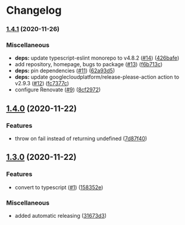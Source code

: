 # Changelog

### [1.4.1](https://www.github.com/lindell/aoc-loader/compare/v1.4.0...v1.4.1) (2020-11-26)


### Miscellaneous

* **deps:** update typescript-eslint monorepo to v4.8.2 ([#14](https://www.github.com/lindell/aoc-loader/issues/14)) ([426bafe](https://www.github.com/lindell/aoc-loader/commit/426bafecef428421f861433154b12582476184a8))
* add repository, homepage, bugs to package ([#13](https://www.github.com/lindell/aoc-loader/issues/13)) ([f6b713c](https://www.github.com/lindell/aoc-loader/commit/f6b713c8f3647b80d5063b6270adda6c5020e9cb))
* **deps:** pin dependencies ([#11](https://www.github.com/lindell/aoc-loader/issues/11)) ([62a93d5](https://www.github.com/lindell/aoc-loader/commit/62a93d52ea668e03c9f7c15fcc52dc72961e03ca))
* **deps:** update googlecloudplatform/release-please-action action to v2.9.3 ([#12](https://www.github.com/lindell/aoc-loader/issues/12)) ([fc7377c](https://www.github.com/lindell/aoc-loader/commit/fc7377c3836e52ee8f21f489724445bf382147fb))
* configure Renovate ([#9](https://www.github.com/lindell/aoc-loader/issues/9)) ([8cf2972](https://www.github.com/lindell/aoc-loader/commit/8cf29729dc6947b5c4550d4d27dabeea2f58c86a))

## [1.4.0](https://www.github.com/lindell/aoc-loader/compare/v1.3.0...v1.4.0) (2020-11-22)


### Features

* throw on fail instead of returning undefined ([7d87f40](https://www.github.com/lindell/aoc-loader/commit/7d87f409bfb486f00a19b188c8160e30197a0b9c))

## [1.3.0](https://www.github.com/lindell/aoc-loader/compare/v1.2.0...v1.3.0) (2020-11-22)


### Features

* convert to typescript ([#1](https://www.github.com/lindell/aoc-loader/issues/1)) ([158352e](https://www.github.com/lindell/aoc-loader/commit/158352e489c31d00487b6f78d47be938f3d6f417))


### Miscellaneous

* added automatic releasing ([31673d3](https://www.github.com/lindell/aoc-loader/commit/31673d370bbef662bb277c38ff32e22bce2d170a))
